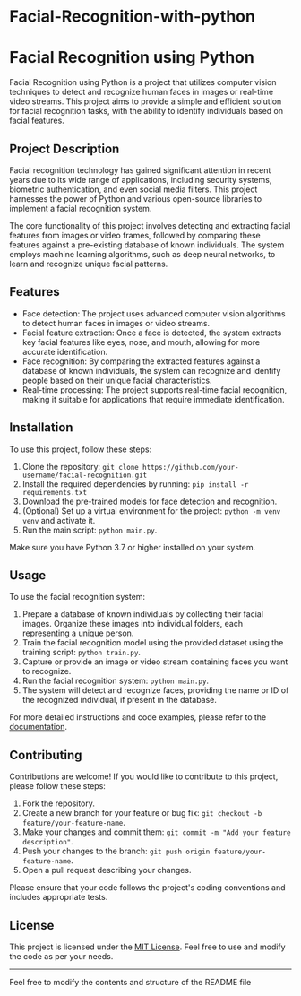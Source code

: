 # Facial-Recognition-with-python
# Facial Recognition using Python

Facial Recognition using Python is a project that utilizes computer vision techniques to detect and recognize human faces in images or real-time video streams. This project aims to provide a simple and efficient solution for facial recognition tasks, with the ability to identify individuals based on facial features.


## Project Description

Facial recognition technology has gained significant attention in recent years due to its wide range of applications, including security systems, biometric authentication, and even social media filters. This project harnesses the power of Python and various open-source libraries to implement a facial recognition system.

The core functionality of this project involves detecting and extracting facial features from images or video frames, followed by comparing these features against a pre-existing database of known individuals. The system employs machine learning algorithms, such as deep neural networks, to learn and recognize unique facial patterns.

## Features

- Face detection: The project uses advanced computer vision algorithms to detect human faces in images or video streams.
- Facial feature extraction: Once a face is detected, the system extracts key facial features like eyes, nose, and mouth, allowing for more accurate identification.
- Face recognition: By comparing the extracted features against a database of known individuals, the system can recognize and identify people based on their unique facial characteristics.
- Real-time processing: The project supports real-time facial recognition, making it suitable for applications that require immediate identification.

## Installation

To use this project, follow these steps:

1. Clone the repository: `git clone https://github.com/your-username/facial-recognition.git`
2. Install the required dependencies by running: `pip install -r requirements.txt`
3. Download the pre-trained models for face detection and recognition.
4. (Optional) Set up a virtual environment for the project: `python -m venv venv` and activate it.
5. Run the main script: `python main.py`.

Make sure you have Python 3.7 or higher installed on your system.

## Usage

To use the facial recognition system:

1. Prepare a database of known individuals by collecting their facial images. Organize these images into individual folders, each representing a unique person.
2. Train the facial recognition model using the provided dataset using the training script: `python train.py`.
3. Capture or provide an image or video stream containing faces you want to recognize.
4. Run the facial recognition system: `python main.py`.
5. The system will detect and recognize faces, providing the name or ID of the recognized individual, if present in the database.

For more detailed instructions and code examples, please refer to the [documentation](https://example.com/documentation).

## Contributing

Contributions are welcome! If you would like to contribute to this project, please follow these steps:

1. Fork the repository.
2. Create a new branch for your feature or bug fix: `git checkout -b feature/your-feature-name`.
3. Make your changes and commit them: `git commit -m "Add your feature description"`.
4. Push your changes to the branch: `git push origin feature/your-feature-name`.
5. Open a pull request describing your changes.

Please ensure that your code follows the project's coding conventions and includes appropriate tests.

## License

This project is licensed under the [MIT License](LICENSE). Feel free to use and modify the code as per your needs.

---
Feel free to modify the contents and structure of the README file
